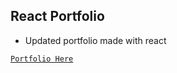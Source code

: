 ## React Portfolio

* Updated portfolio made with react 

[`Portfolio Here`](https://kingkevin05.github.io/react-portfolio/)

